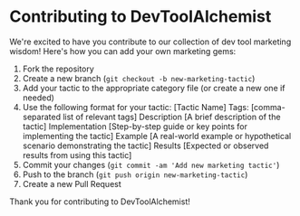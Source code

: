 # Contributing to DevToolAlchemist

We're excited to have you contribute to our collection of dev tool marketing wisdom! Here's how you can add your own marketing gems:

1. Fork the repository
2. Create a new branch (`git checkout -b new-marketing-tactic`)
3. Add your tactic to the appropriate category file (or create a new one if needed)
4. Use the following format for your tactic:
[Tactic Name]
Tags: [comma-separated list of relevant tags]
Description
[A brief description of the tactic]
Implementation
[Step-by-step guide or key points for implementing the tactic]
Example
[A real-world example or hypothetical scenario demonstrating the tactic]
Results
[Expected or observed results from using this tactic]
5. Commit your changes (`git commit -am 'Add new marketing tactic'`)
6. Push to the branch (`git push origin new-marketing-tactic`)
7. Create a new Pull Request

Thank you for contributing to DevToolAlchemist!
